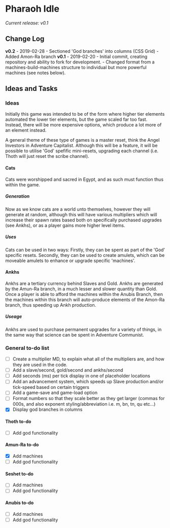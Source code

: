 # Pharaoh Idle 
*Current release: v0.1*

## Change Log
**v0.2** - 2019-02-28   - Sectioned 'God branches' into columns (CSS Grid)
                        - Added Amon-Ra branch
**v0.1** - 2019-02-20   - Initial commit, creating repository and ability to fork for development.
                        - Changed format from a machines-build-machines structure to individual but more powerful machines (see notes below).
                    
## Ideas and Tasks

### Ideas
Initially this game was intended to be of the form where higher tier elements automated the lower tier elements, but the game scaled far too fast.
Instead, there will be more expensive options, which produce a lot more of an element instead.

A general theme of these type of games is a master reset, think the Angel Investors in Adventure Capitalist. Although this will be a feature, it will be possible to utilise 'God' spefific mini-resets, upgrading each channel (i.e. Thoth will just reset the scribe channel).

#### Cats
Cats were worshipped and sacred in Egypt, and as such must function thus within the game. 

##### Generation
Now as we know cats are a world unto themselves, however they will generate at random, although this will have various multipliers which will increase their spawn rates based both on specifically purchased upgrades (see Ankhs), or as a player gains more higher level items.

##### Uses
Cats can be used in two ways: Firstly, they can be spent as part of the 'God' specific resets. Secondly, they can be used to create amulets, which can be moveable amulets to enhance or upgrade specific 'machines'.

#### Ankhs
Ankhs are a tertiary currency behind Slaves and Gold. Ankhs are generated by the Amun-Ra branch, in a much lesser and slower quantity than Gold. Once a player is able to afford the machines within the Anubis Branch, then the machines within this branch will auto-produce elements of the Amon-Ra branch, thus speeding up Ankh production.

##### Useage
Ankhs are used to purchase permanent upgrades for a variety of things, in the same way that science can be spent in Adventure Communist.


### General to-do list
- [ ] Create a multiplier MD, to explain what all of the multipliers are, and how they are used in the code.
- [ ] Add a slave/second, gold/second and ankhs/second
- [ ] Add seconds (ms) per tick display in one of placeholder locations
- [ ] Add an advancement system, which speeds up Slave production and/or tick-speed based on certain triggers
- [ ] Add a game-save and game-load option
- [ ] Format numbers so that they scale better as they get larger (commas for 000s, and also exponent styling/abbreviation i.e. m, bn, tn, qu etc...)
- [x] Display god branches in columns

#### Thoth to-do
- [ ] Add god functionality

#### Amun-Ra to-do
- [x] Add machines
- [ ] Add god functionality

#### Seshet to-do
- [ ] Add machines
- [ ] Add god functionality

#### Anubis to-do
- [ ] Add machines
- [ ] Add god functionality
